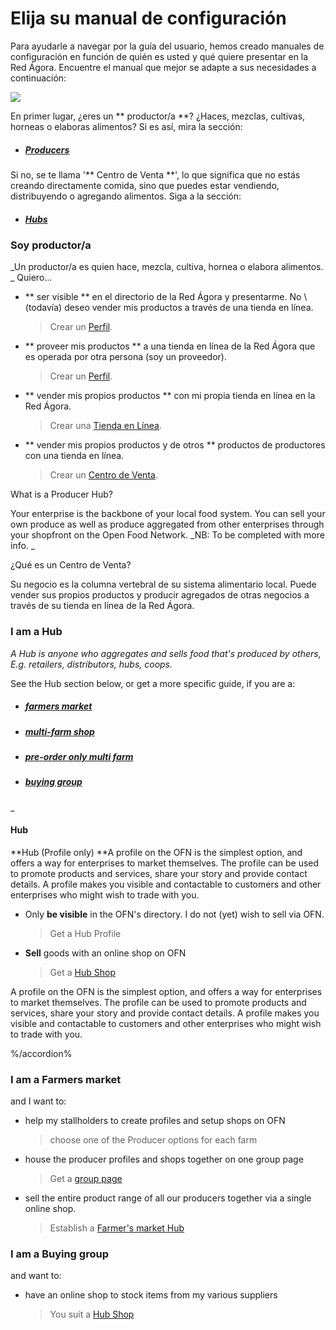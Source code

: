 # Elija su manual de configuración
Para ayudarle a navegar por la guía del usuario, hemos creado manuales de configuración en función de quién es usted y qué quiere presentar en la Red Ágora. Encuentre el manual que mejor se adapte a sus necesidades a continuación:

![](/assets/foodproducersandhubs.jpg)

En primer lugar, ¿eres un ** productor/a **? ¿Haces, mezclas, cultivas, horneas o elaboras alimentos? Si es así, mira la sección:
* ##### [Producers](#i-am-a-producer)

Si no, se te llama '** Centro de Venta **', lo que significa que no estás creando directamente comida, sino que puedes estar vendiendo, distribuyendo o agregando alimentos. Siga a la sección:
* ##### [Hubs](#i-am-a-hub)

### Soy productor/a
_Un productor/a es quien hace, mezcla, cultiva, hornea o elabora alimentos.
_
Quiero...

* ** ser visible ** en el directorio de la Red Ágora y presentarme. No \ (todavía\) deseo vender mis productos a través de una tienda en línea.

  > Crear un [Perfil](/getting-started.md).
  
* ** proveer mis productos ** a una tienda en línea de la Red Ágora que es operada por otra persona (soy un proveedor).
  > Crear un [Perfil](/getting-started.md).

* ** vender mis propios productos ** con mi propia tienda en línea en la Red Ágora.

  > Crear una [Tienda en Línea](/producer-set-up-guide.md).

* ** vender mis propios productos y de otros ** productos de productores con una tienda en línea.

  > Crear un [Centro de Venta](/hubs-set-up-guide.md).

What is a Producer Hub?

Your enterprise is the backbone of your local food system. You can sell your own produce as well as produce aggregated from other enterprises through your shopfront on the Open Food Network. _NB: To be completed with more info. _

¿Qué es un Centro de Venta?

Su negocio es la columna vertebral de su sistema alimentario local. Puede vender sus propios productos y producir agregados de otras negocios a través de su tienda en línea de la Red Ágora.

### I am a Hub
_A Hub is anyone who aggregates and sells food that's produced by others, E.g. retailers, distributors, hubs, coops._ 

See the Hub section below, 
or get a more specific guide, if you are a:
  * ##### [farmers market](#i-am-a-farmers-market)
  * ##### [multi-farm shop](#i-am-a-farmers-market)
  * ##### [pre-order only multi farm](#i-am-a-farmers-market)
  * ##### [buying group](#i-am-a-buying-group)


_

#### Hub
**Hub (Profile only)
**A profile on the OFN is the simplest option, and offers a way for enterprises to market themselves. The profile can be used to promote products and services, share your story and provide contact details. A profile makes you visible and contactable to customers and other enterprises who might wish to trade with you.



* Only **be visible** in the OFN's directory. I do not \(yet\) wish to sell via OFN. 
  > Get a Hub Profile
* **Sell** goods with an online shop on OFN
  > Get a [Hub Shop](/hubs-set-up-guide.md)


A profile on the OFN is the simplest option, and offers a way for enterprises to market themselves. The profile can be used to promote products and services, share your story and provide contact details. A profile makes you visible and contactable to customers and other enterprises who might wish to trade with you.

%/accordion%

### I am a Farmers market

and I want to:

* help my stallholders to create profiles and setup shops on OFN

  > choose one of the Producer options for each farm

* house the producer profiles and shops together on one group page

  > Get a [group page](/farmers-market.md)

* sell the entire product range of all our producers together via a single online shop.

  > Establish a [Farmer's market Hub](/farmers-market.md)

### I am a Buying group

and want to:

* have an online shop to stock items from my various suppliers
  > You suit a [Hub Shop](/buying-group.md)



